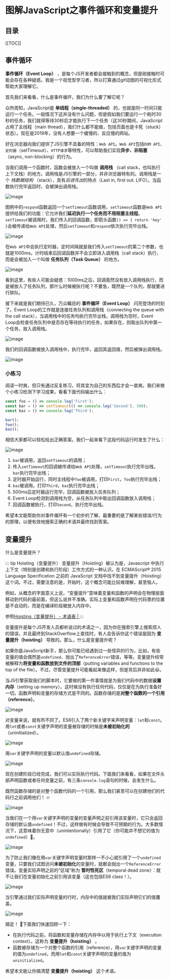 # 图解JavaScript之事件循环和变量提升

## 目录

[[TOC]]

## 事件循环

**事件循环（Event Loop）** ，是每个JS开发者都会接触到的概念，但是刚接触时可能会存在各种疑惑。我是一个视觉型学习者，所以打算通过gif动图的可视化形式帮助大家理解它。

首先我们来看看，什么是事件循环，我们为什么要了解它呢？

众所周知，JavaScript是 **单线程（single-threaded）** 的，也就是同一时间只能运行一个任务。一般情况下这并没有什么问题，但是假如我们要运行一个耗时30秒的任务，我们就得等待30秒后才能执行下一个任务（这30秒期间，JavaScript占用了主线程（main thread），我们什么都不能做，包括页面也是卡死（stuck）状态）。现在是2019年，没有人想要一个缓慢的、反应慢的网站。

好在浏览器向我们提供了JS引擎不具备的特性：`Web API`。`Web API`包括`DOM API`、`定时器`（setTimeout）、`HTTP请求`等特性，可以帮助我们实现**异步、非阻塞**（async, non-blocking）的行为。

当我们调用一个函数时，函数会被放入一个叫做 **调用栈** （call stack，也叫执行上下文栈）的地方。调用栈是JS引擎的一部分，并非浏览器特有的。调用栈是一个 *栈数据结构* （stack），具有*后进先出*的特点（Last in, first out. LIFO）。当函数执行完毕返回时，会被弹出调用栈。

![image](https://res.cloudinary.com/practicaldev/image/fetch/s--44yasyNX--/c_limit%2Cf_auto%2Cfl_progressive%2Cq_66%2Cw_880/https://devtolydiahallie.s3-us-west-1.amazonaws.com/gid1.6.gif)

图例中的`respond`函数返回一个`setTimeout`函数调用，`setTimeout`函数是`Web API`提供给我们的功能：它允许我们**延迟执行一个任务而不用阻塞主线程**。`setTimeout`被调用时，我们传入的回调函数，即箭头函数`() => { return 'hey' }`会被传递给`Web API`处理，然后`setTimeout`和`respond`依次执行完毕出栈。

![image](https://res.cloudinary.com/practicaldev/image/fetch/s--d_n4m4HH--/c_limit%2Cf_auto%2Cfl_progressive%2Cq_66%2Cw_880/https://devtolydiahallie.s3-us-west-1.amazonaws.com/gif2.1.gif)

在`Web API`中会执行定时器，定时间隔就是我们传入`setTimeout`的第二个参数，也就是1000ms。计时结束后回调函数并不会立即进入调用栈（call stack）执行，而是会被加入一个叫做 **任务队列（Task Queue）** 的地方。

![image](https://res.cloudinary.com/practicaldev/image/fetch/s--MewGMdte--/c_limit%2Cf_auto%2Cfl_progressive%2Cq_66%2Cw_880/https://devtolydiahallie.s3-us-west-1.amazonaws.com/gif3.1.gif)

看到这里，有些人可能会疑惑：1000ms之后，回调竟然没有放入调用栈执行，而是被放入了任务队列，那什么时候被执行呢？不要急，既然是一个队列，那就要进行排队。

接下来就是我们期待已久，万众瞩目的 **事件循环（Event Loop）** 闪亮登场的时刻了。Event Loop的工作就是连接任务队列和调用栈（connecting the queue with the call stack），当调用栈中的任务均执行完毕出栈，调用栈为空时，Event Loop会检查任务队列中是否存在等待执行的任务，如果存在，则取出队列中第一个任务，放入调用栈。

![image](https://res.cloudinary.com/practicaldev/image/fetch/s--b2BtLfdz--/c_limit%2Cf_auto%2Cfl_progressive%2Cq_66%2Cw_880/https://devtolydiahallie.s3-us-west-1.amazonaws.com/gif4.gif)

我们的回调函数被放入调用栈中，执行完毕，返回其返回值，然后被弹出调用栈。

![image](https://res.cloudinary.com/practicaldev/image/fetch/s--NYOknEYi--/c_limit%2Cf_auto%2Cfl_progressive%2Cq_66%2Cw_880/https://devtolydiahallie.s3-us-west-1.amazonaws.com/gif5.gif)

### 小练习

阅读一时爽，但只有通过反复练习，将其变为自己的东西后才会一直爽。我们来做个小练习检测下学习成果，看看下面代码输出什么：

```js
const foo = () => console.log('First');
const bar = () => setTimeout(() => console.log('Second'), 500);
const baz = () => console.log('Third');

bar();
foo();
baz();
```

相信大家都可以轻松给出正确答案。我们一起来看下这段代码运行时发生了什么：

![image](https://res.cloudinary.com/practicaldev/image/fetch/s--BLtCLQcd--/c_limit%2Cf_auto%2Cfl_progressive%2Cq_66%2Cw_880/https://devtolydiahallie.s3-us-west-1.amazonaws.com/gif14.1.gif)

1. `bar`被调用，返回`setTimeout`的调用；
2. 传入`setTimeout`的回调被传递给`Web API`处理，`setTimeout`执行完毕出栈，`bar`执行完毕出栈；
3. 定时器开始运行，同时主线程中`foo`被调用，打印`First`，`foo`执行完毕出栈；
4. `baz`被调用，打印`Third`，`baz`执行完毕出栈；
5. 500ms后定时器运行完毕，回调函数被放入任务队列；
6. Event Loop检测到调用栈为空，从任务队列中取出回调函数放入调用栈；
7. 回调函数被执行，打印`Second`，执行完毕出栈。

希望本文能帮助你对事件循环有一个初步的了解，最重要的是了解某些错误/行为的原理，以便有效地搜索正确的术语并最终找到答案。

## 变量提升

什么是变量提升？

::: tip Hoisting（变量提升）
变量提升（Hoisting）被认为是，Javascript 中执行上下文（特别是创建和执行阶段）工作方式的一种认识。在 ECMAScript® 2015 Language Specification 之前的 JavaScript 文档中找不到变量提升（Hoisting）这个词。不过，需要注意的是，开始时，这个概念可能比较难理解，甚至恼人。

例如，从概念的字面意义上说，“变量提升”意味着变量和函数的声明会在物理层面移动到代码的最前面，但这么说并不准确。实际上变量和函数声明在代码里的位置是不会动的，而是在编译阶段被放入内存中。

参照[Hoisting（变量提升） - 术语表 | ](MDNhttps://developer.mozilla.org/zh-CN/docs/Glossary/Hoisting)
:::

变量提升是每个JS开发人员都听说过的术语之一，因为你在搜索引擎上搜索烦人的错误，并且最终到StackOverflow上查找时，有人会告诉你这个错误是因为 **变量提升（hoisting）** 导致的。那么，什么是变量提升呢？

如果你是JavaScript新手，那么你可能已经遇到过一些怪异的行为，比如，有些变量的值会偶然是`undefined`、抛出了`ReferenceError`错误，等等。变量提升经常被解释为**将变量和函数放到文件的顶部**（putting variables and functions to the top of the file）。不过，尽管变量提升可能看起来像这样，但是背后并非如此😃。

当JS引擎获取我们的脚本时，它要做的第一件事情就是为我们代码中的数据**设置内存**（setting up memory）。这时候没有执行任何代码，仅仅是在为执行准备好一切。函数声明和变量的存储方式是不同的。函数存储的是**对整个函数的一个引用（reference）**。

![image](https://res.cloudinary.com/practicaldev/image/fetch/s--lLfiCbTX--/c_limit%2Cf_auto%2Cfl_progressive%2Cq_66%2Cw_880/https://devtolydiahallie.s3-us-west-1.amazonaws.com/gif7.gif)

对变量来说，就有所不同了。ES6引入了两个新关键字来声明变量：`let`和`const`。用`let`或者`const`关键字声明的变量被存储的时候是**未被初始化的**（uninitialized）。

![image](https://res.cloudinary.com/practicaldev/image/fetch/s--vRtKMspn--/c_limit%2Cf_auto%2Cfl_progressive%2Cq_66%2Cw_880/https://devtolydiahallie.s3-us-west-1.amazonaws.com/gif8.gif)

用`var`关键字声明的变量以默认值`undefined`存储。

![image](https://res.cloudinary.com/practicaldev/image/fetch/s--zvlaEaAo--/c_limit%2Cf_auto%2Cfl_progressive%2Cq_66%2Cw_880/https://devtolydiahallie.s3-us-west-1.amazonaws.com/gif9.gif)

现在创建阶段已经完成，我们可以实际执行代码。下面我们来看看，如果在文件头部声明函数或者任何变量之前，有三条`console.log`语句的时候，会发生什么。

既然函数存储的是对整个函数代码的一个引用，那么我们甚至可以在创建他们的代码行之前调用他们！ 🔥

![image](https://res.cloudinary.com/practicaldev/image/fetch/s--nk1taOke--/c_limit%2Cf_auto%2Cfl_progressive%2Cq_66%2Cw_880/https://devtolydiahallie.s3-us-west-1.amazonaws.com/gif16.gif)

当我们在一个用`var`关键字声明的变量的变量声明之前引用该变量时，它只会返回存储的默认值`undefined`！不过，这样做有时候会导致不可预期的行为。大多数情况下，这意味着你无意中（unintentionally）引用了它（你可能并不想它的值为`undefined`）😬。

![image](https://res.cloudinary.com/practicaldev/image/fetch/s--2nai6XPr--/c_limit%2Cf_auto%2Cfl_progressive%2Cq_66%2Cw_880/https://devtolydiahallie.s3-us-west-1.amazonaws.com/gif17.gif)

为了防止我们像在用`var`关键字声明变量时那样一不小心就引用了一个`undefined`变量，只要我们试图访问**未被初始化**的变量时，就都会抛出一个`ReferenceError`错误。变量实际声明之前的“区域”称为 **暂时性死区**（temporal dead zone）：就不让我们在变量初始化之前引用该变量（这也包括ES6 class！）。

![image](https://res.cloudinary.com/practicaldev/image/fetch/s--VVPlWhGC--/c_limit%2Cf_auto%2Cfl_progressive%2Cq_66%2Cw_880/https://devtolydiahallie.s3-us-west-1.amazonaws.com/gif18.gif)

当引擎通过我们实际声明变量的行时，内存中的值就被我们实际声明它们的值覆盖。

![image](https://res.cloudinary.com/practicaldev/image/fetch/s--LGEaCMkS--/c_limit%2Cf_auto%2Cfl_progressive%2Cq_66%2Cw_880/https://devtolydiahallie.s3-us-west-1.amazonaws.com/gif12.gif)

搞定！ 🎉下面我们快速回顾一下：

* 在执行代码之前，将函数和变量存储在内存中以用于执行上下文（execution context）。这称为 **变量提升（hoisting）** 。
* 函数被存储为一个对整个函数的引用（reference），用`var`关键字声明的变量的值为`undefined`，而用`let`和`const`关键字声明的变量的值为`uninitialized`。

希望本文能让你搞清楚 **变量提升（hoisting）** 这个术语。
